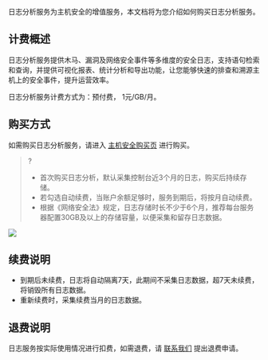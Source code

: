 日志分析服务为主机安全的增值服务，本文档将为您介绍如何购买日志分析服务。
## 计费概述
日志分析服务提供木马、漏洞及网络安全事件等多维度的安全日志，支持语句检索和查询，并提供可视化报表、统计分析和导出功能，让您能够快速的排查和溯源主机上的安全事件，提升运营效率。

日志分析服务计费方式为：预付费， 1元/GB/月。

## 购买方式
如需购买日志分析服务，请进入 [主机安全购买页](https://buy.cloud.tencent.com/yunjing?mode=prepay) 进行购买。
>?
>- 首次购买日志分析，默认采集控制台近3个月的日志，购买后持续存储。
>- 若勾选自动续费，当账户余额足够时，服务到期后，将按月自动续费。
>- 根据《网络安全法》规定，日志存储时长不少于6个月，推荐每台服务器配置30GB及以上的存储容量，以便采集和留存日志数据。
>
![](https://main.qcloudimg.com/raw/c2cdafbc450ef2b6c8625d446a9b12e3.png)
## 续费说明
- 到期后未续费，日志将自动隔离7天，此期间不采集日志数据，超7天未续费，将销毁所有日志数据。 
- 重新续费时，采集续费当月的日志数据。
 
## 退费说明
日志服务按实际使用情况进行扣费，如需退费，请 [联系我们](https://cloud.tencent.com/act/event/connect-service) 提出退费申请。

